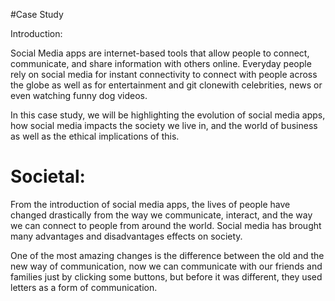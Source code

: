 #Case Study 

Introduction: 

Social Media apps are internet-based tools that allow people to connect, communicate, and share information with others online. Everyday people rely on social media for instant connectivity to connect with people across the globe as well as for entertainment and git clonewith celebrities, news or even watching funny dog videos. 

In this case study, we will be highlighting the evolution of social media apps, how social media impacts the society we live in, and the world of business as well as the ethical implications of this. 
#                                                               Societal: 

From the introduction of social media apps, the lives of people have changed drastically from the way we communicate, interact, and the way we can connect to people from around the world. Social media has brought many advantages and disadvantages effects on society. 

One of the most amazing changes is the difference between the old and the new way of communication, now we can communicate with our friends and families just by clicking some buttons, but before it was different, they used letters as a form of communication. 